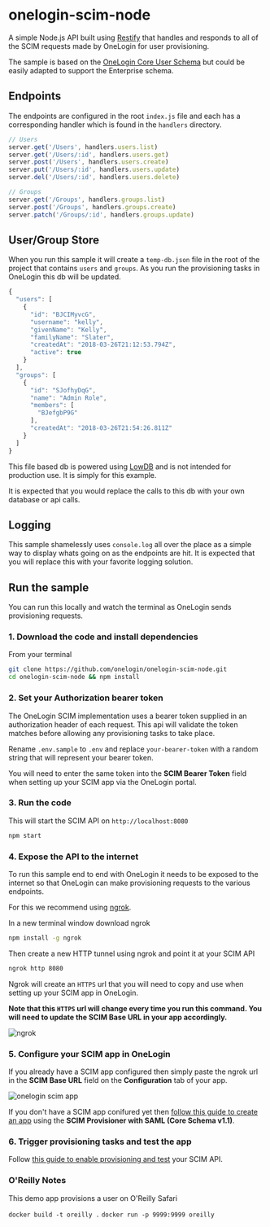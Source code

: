 # onelogin-scim-node

A simple Node.js API built using [Restify](http://restify.com/) that handles and responds to all of the SCIM requests made by OneLogin for user provisioning.

The sample is based on the [OneLogin Core User Schema](https://developers.onelogin.com/scim/define-user-schema) but could be easily adapted to support the Enterprise schema.

## Endpoints
The endpoints are configured in the root `index.js` file and each has a corresponding handler which is found in the `handlers` directory.

```js
// Users
server.get('/Users', handlers.users.list)
server.get('/Users/:id', handlers.users.get)
server.post('/Users', handlers.users.create)
server.put('/Users/:id', handlers.users.update)
server.del('/Users/:id', handlers.users.delete)

// Groups
server.get('/Groups', handlers.groups.list)
server.post('/Groups', handlers.groups.create)
server.patch('/Groups/:id', handlers.groups.update)
```

## User/Group Store
When you run this sample it will create a `temp-db.json` file in the root of the project that contains `users` and `groups`. As you run the provisioning tasks in OneLogin this db will be updated.

```js
{
  "users": [
    {
      "id": "BJCIMyvcG",
      "username": "kelly",
      "givenName": "Kelly",
      "familyName": "Slater",
      "createdAt": "2018-03-26T21:12:53.794Z",
      "active": true
    }
  ],
  "groups": [
    {
      "id": "SJofhyDqG",
      "name": "Admin Role",
      "members": [
        "BJefgbP9G"
      ],
      "createdAt": "2018-03-26T21:54:26.811Z"
    }
  ]
}
```

This file based db is powered using [LowDB](https://github.com/typicode/lowdb) and is not intended for production use. It is simply for this example.

It is expected that you would replace the calls to this db with your own database or api calls.

## Logging
This sample shamelessly uses `console.log` all over the place as a simple way to display whats going on as the endpoints are hit. It is expected that you will replace this with your favorite logging solution.

## Run the sample
You can run this locally and watch the terminal as OneLogin sends provisioning requests.

### 1. Download the code and install dependencies
From your terminal

```sh
git clone https://github.com/onelogin/onelogin-scim-node.git
cd onelogin-scim-node && npm install
```

### 2. Set your Authorization bearer token
The OneLogin SCIM implementation uses a bearer token supplied in an authorization header of each request. This api will validate the token matches before allowing any provisioning tasks to take place.

Rename `.env.sample` to `.env` and replace `your-bearer-token` with a random string that will represent your bearer token.

You will need to enter the same token into the **SCIM Bearer Token** field when setting up your SCIM app via the OneLogin portal.

### 3. Run the code
This will start the SCIM API on `http://localhost:8080`
```sh
npm start
```

### 4. Expose the API to the internet
To run this sample end to end with OneLogin it needs to be exposed to the internet so that OneLogin can make provisioning requests to the various endpoints.

For this we recommend using [ngrok](https://ngrok.com/).

In a new terminal window download ngrok
```sh
npm install -g ngrok
```

Then create a new HTTP tunnel using ngrok and point it at your SCIM API
```sh
ngrok http 8080
```

Ngrok will create an `HTTPS` url that you will need to copy and use when setting up your SCIM app in OneLogin.

**Note that this `HTTPS` url will change every time you run this command. You will need to update the SCIM Base URL in your app accordingly.**

![ngrok](https://s3.amazonaws.com/onelogin-screenshots/dev_site/images/ngrok8080.png)

### 5. Configure your SCIM app in OneLogin
If you already have a SCIM app configured then simply paste the ngrok url in the **SCIM Base URL** field on the **Configuration** tab of your app.

![onelogin scim app](https://s3.amazonaws.com/onelogin-screenshots/dev_site/images/scim-app.png)

If you don't have a SCIM app conifured yet then [follow this guide to create an app](https://developers.onelogin.com/scim/create-app) using the **SCIM Provisioner with SAML (Core Schema v1.1)**.

### 6. Trigger provisioning tasks and test the app
Follow [this guide to enable provisioning and test](https://developers.onelogin.com/scim/test-your-scim) your SCIM API.

### O'Reilly Notes
This demo app provisions a user on O'Reilly Safari

`docker build -t oreilly .`
`docker run -p 9999:9999 oreilly`